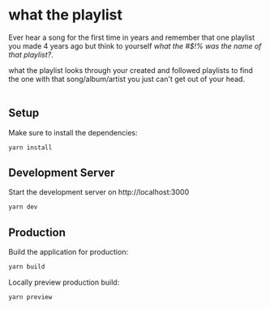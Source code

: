 # what the playlist

Ever hear a song for the first time in years and remember that one playlist you made 4 years ago but think to yourself _what the #$!% was the name of that playlist?_.

what the playlist looks through your created and followed playlists to find the one with that song/album/artist you just can't get out of your head.<br><br>

## Setup

Make sure to install the dependencies:

```bash
yarn install
```

## Development Server

Start the development server on http://localhost:3000

```bash
yarn dev
```

## Production

Build the application for production:

```bash
yarn build
```

Locally preview production build:

```bash
yarn preview
```
